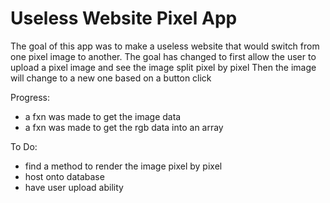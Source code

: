 # Useless Website Pixel App
The goal of this app was to make a useless website that would switch from one pixel image to another.
The goal has changed to first allow the user to upload a pixel image and see the image split pixel by pixel
Then the image will change to a new one based on a button click

Progress:
- a fxn was made to get the image data
- a fxn was made to get the rgb data into an array

To Do:
- find a method to render the image pixel by pixel
- host onto database
- have user upload ability
